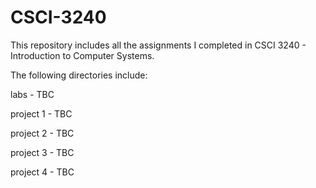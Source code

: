 # CSCI-3240
This repository includes all the assignments I completed in CSCI 3240 - Introduction to Computer Systems.

The following directories include:

labs - TBC

project 1 - TBC

project 2 - TBC

project 3 - TBC

project 4 - TBC
